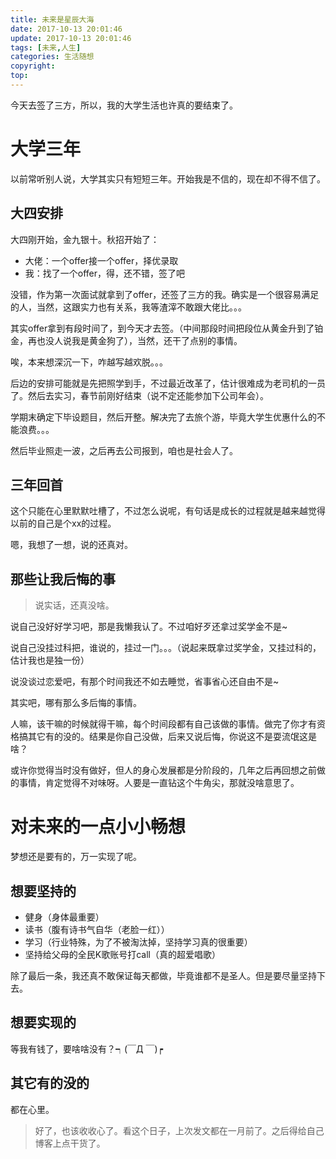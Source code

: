 ```yaml
---
title: 未来是星辰大海
date: 2017-10-13 20:01:46
update: 2017-10-13 20:01:46
tags: [未来,人生]
categories: 生活随想
copyright:
top:
---
```


今天去签了三方，所以，我的大学生活也许真的要结束了。
<!-- more -->
# 大学三年 #

以前常听别人说，大学其实只有短短三年。开始我是不信的，现在却不得不信了。


## 大四安排 ##

大四刚开始，金九银十。秋招开始了：

- 大佬：一个offer接一个offer，择优录取
- 我：找了一个offer，得，还不错，签了吧

没错，作为第一次面试就拿到了offer，还签了三方的我。确实是一个很容易满足的人，当然，这跟实力也有关系，我等渣滓不敢跟大佬比。。。

其实offer拿到有段时间了，到今天才去签。（中间那段时间把段位从黄金升到了铂金，再也没人说我是黄金狗了），当然，还干了点别的事情。

唉，本来想深沉一下，咋越写越欢脱。。。

后边的安排可能就是先把照学到手，不过最近改革了，估计很难成为老司机的一员了。然后去实习，春节前刚好结束（说不定还能参加下公司年会）。

学期末确定下毕设题目，然后开整。解决完了去旅个游，毕竟大学生优惠什么的不能浪费。。。

然后毕业照走一波，之后再去公司报到，咱也是社会人了。

## 三年回首 ##

这个只能在心里默默吐槽了，不过怎么说呢，有句话是成长的过程就是越来越觉得以前的自己是个xx的过程。

嗯，我想了一想，说的还真对。



## 那些让我后悔的事 ##

>说实话，还真没啥。

说自己没好好学习吧，那是我懒我认了。不过咱好歹还拿过奖学金不是~

说自己没挂过科把，谁说的，挂过一门。。。（说起来既拿过奖学金，又挂过科的，估计我也是独一份）

说没谈过恋爱吧，有那个时间我还不如去睡觉，省事省心还自由不是~

其实吧，哪有那么多后悔的事情。

人嘛，该干嘛的时候就得干嘛，每个时间段都有自己该做的事情。做完了你才有资格搞其它有的没的。结果是你自己没做，后来又说后悔，你说这不是耍流氓这是啥？

或许你觉得当时没有做好，但人的身心发展都是分阶段的，几年之后再回想之前做的事情，肯定觉得不对味呀。人要是一直钻这个牛角尖，那就没啥意思了。


# 对未来的一点小小畅想 #

梦想还是要有的，万一实现了呢。


## 想要坚持的 ##

- 健身（身体最重要）
- 读书（腹有诗书气自华（老脸一红））
- 学习（行业特殊，为了不被淘汰掉，坚持学习真的很重要）
- 坚持给父母的全民K歌账号打call（真的超爱唱歌）

除了最后一条，我还真不敢保证每天都做，毕竟谁都不是圣人。但是要尽量坚持下去。

## 想要实现的 ##

等我有钱了，要啥啥没有？┑(￣Д ￣)┍

## 其它有的没的 ##

都在心里。


>好了，也该收收心了。看这个日子，上次发文都在一月前了。之后得给自己博客上点干货了。